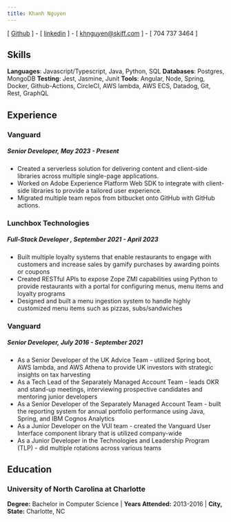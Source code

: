 ```yaml
---
title: Khanh Nguyen
---
```


[ [Github](https://github.com/NHKK) ] - [ [linkedin](https://www.linkedin.com/in/khanh-nguyen-0614ba108) ] - [ khnguyen@skiff.com ] - [ 704 737 3464 ]

## Skills
**Languages**: Javascript/Typescript, Java, Python, SQL
**Databases**: Postgres, MongoDB
**Testing**: Jest, Jasmine, Junit
**Tools**: Angular, Node, Spring, Docker, Github-Actions, CircleCI, AWS lambda, AWS ECS, Datadog, Git, Rest, GraphQL

## Experience
### Vanguard 
##### Senior Developer, May 2023 - Present
- Created a serverless solution for delivering content and client-side libraries across multiple single-page applications.
- Worked on Adobe Experience Platform Web SDK to integrate with client-side libraries to provide a tailored user experience.
- Migrated multiple team repos from bitbucket onto GitHub with GitHub actions.

### Lunchbox Technologies 
##### Full-Stack Developer , September 2021 - April 2023
- Built multiple loyalty systems that enable restaurants to engage with customers and increase sales by gamify purchases
by awarding points or coupons
- Created RESTful APIs to expose Zope ZMI capabilities using Python to provide restaurants with a portal for configuring menus,
menu items and loyalty programs
- Designed and built a menu ingestion system to handle highly customized menu items such as pizzas, subs/sandwiches

### Vanguard 
##### Senior Developer, July 2016 - September 2021
- As a Senior Developer of the UK Advice Team - utilized Spring boot, AWS lambda, and AWS Athena to provide UK investors with strategic
insights on tax harvesting 
- As a Tech Lead of the Separately Managed Account Team - leads OKR and stand-up meetings, interviewing prospective candidates and 
mentoring junior developers
- As a Senior Developer of the Separately Managed Account Team - built the reporting system for annual portfolio performance
using Java, Spring, and IBM Cognos Analytics
- As a Junior Developer on the VUI team - created the Vanguard User Interface component library that is utilized company-wide 
- As a Junior Developer in the Technologies and Leadership Program (TLP) - did multiple rotations across various teams

## Education
### University of North Carolina at Charlotte
**Degree:** Bachelor in Computer Science | **Years Attended:** 2013-2016 | **City, State:** Charlotte, NC
